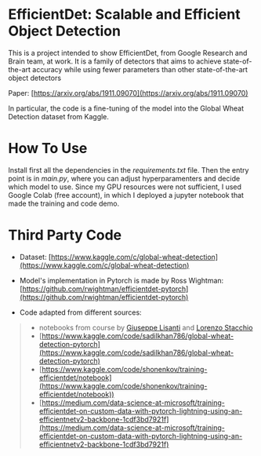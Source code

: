 # EfficientDet: Scalable and Efficient Object Detection

This is a project intended to show EfficientDet, from Google Research and Brain team, at work.
It is a family of detectors that aims to achieve state-of-the-art accuracy while using fewer parameters than 
other state-of-the-art object detectors

Paper: [https://arxiv.org/abs/1911.09070](https://arxiv.org/abs/1911.09070)

In particular, the code is a fine-tuning of the model into the Global Wheat Detection dataset from Kaggle.

# How To Use

Install first all the dependencies in the *requirements.txt* file.
Then the entry point is in *main.py*, where you can adjust hyperparamenters
and decide which model to use.
Since my GPU resources were not sufficient, I used Google Colab (free account), in which I deployed a jupyter notebook that made the training and code demo.

# Third Party Code

- Dataset: [https://www.kaggle.com/c/global-wheat-detection](https://www.kaggle.com/c/global-wheat-detection)

- Model's implementation in Pytorch is made by Ross Wightman: [https://github.com/rwightman/efficientdet-pytorch](https://github.com/rwightman/efficientdet-pytorch)

- Code adapted from different sources: 
> - notebooks from course by [Giuseppe Lisanti](https://www.unibo.it/sitoweb/giuseppe.lisanti/en) and [Lorenzo Stacchio](https://www.unibo.it/sitoweb/lorenzo.stacchio2/en)
> - [https://www.kaggle.com/code/sadilkhan786/global-wheat-detection-pytorch](https://www.kaggle.com/code/sadilkhan786/global-wheat-detection-pytorch)
> - [https://www.kaggle.com/code/shonenkov/training-efficientdet/notebook](https://www.kaggle.com/code/shonenkov/training-efficientdet/notebook))
> - [https://medium.com/data-science-at-microsoft/training-efficientdet-on-custom-data-with-pytorch-lightning-using-an-efficientnetv2-backbone-1cdf3bd7921f](https://medium.com/data-science-at-microsoft/training-efficientdet-on-custom-data-with-pytorch-lightning-using-an-efficientnetv2-backbone-1cdf3bd7921f)